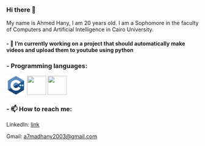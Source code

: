 ### Hi there 👋
My name is Ahmed Hany, I am 20 years old.
I am a Sophomore in the faculty of Computers and Artificial Intelligence in Cairo University.

#### - 🔭 I’m currently working on a project that should automatically make videos and upload them to youtube using python

<!-- ### - 🌱 I’m currently learning: -->
### - Programming languages:
<img src="https://raw.githubusercontent.com/github/explore/80688e429a7d4ef2fca1e82350fe8e3517d3494d/topics/cpp/cpp.png" width="50" height="50" style="display:inline-block;">  <img src="https://user-images.githubusercontent.com/101745968/178999780-091c7c40-e016-4825-bc88-1657786ef85f.png" width="50" height="50" style="display:inline-block;">  <img src="https://github.com/AhmedHanyGamal/AhmedHanyGamal/assets/102296764/4f24a36b-938e-4e15-a471-b6153439b659" width="50" height="50" style="display:inline-block;">

### - 📫 How to reach me:
LinkedIn: [link](https://www.linkedin.com/in/ahmed-hany-othman-397767228/)

Gmail: a7madhany2003@gmail.com
